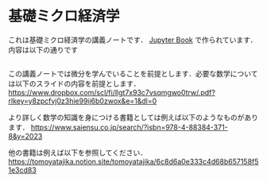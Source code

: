 # 基礎ミクロ経済学

これは基礎ミクロ経済学の講義ノートです． [Jupyter Book](https://jupyterbook.org) で作られています．内容は以下の通りです


```{tableofcontents}
```

この講義ノートでは微分を学んでいることを前提とします．必要な数学については以下のスライドの内容を前提とします．
https://www.dropbox.com/scl/fi/llgt7x93c7vsqmgwo0trw/.pdf?rlkey=y8zpcfvj0z3hie99ij6b0zwox&e=1&dl=0

より詳しく数学の知識を身につける書籍としては例えば以下のようなものがあります．
https://www.saiensu.co.jp/search/?isbn=978-4-88384-371-8&y=2023

他の書籍は例えば以下を参照してください．
https://tomoyatajika.notion.site/tomoyatajika/6c8d6a0e333c4d68b657158f51e3cd83
